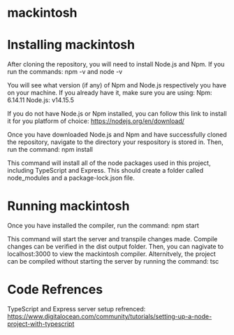 # mackintosh

# Installing mackintosh
After cloning the repository, you will need to install Node.js and Npm. If you run the commands:
npm -v and node -v

You will see what version (if any) of Npm and Node.js respectively you have on your machine. If you already have it, make sure you are using:
Npm: 6.14.11
Node.js: v14.15.5

If you do not have Node.js or Npm installed, you can follow this link to install it for you platform of choice: https://nodejs.org/en/download/

Once you have downloaded Node.js and Npm and have successfully cloned the repository, navigate to the directory your respository is stored in. Then, run the command:
npm install

This command will install all of the node packages used in this project, including TypeScript and Express. This should create a folder called node_modules and a package-lock.json file.

# Running mackintosh
Once you have installed the compiler, run the command:
npm start

This command will start the server and transpile changes made. Compile changes can be verified in the dist output folder. Then, you can nagivate to localhost:3000 to view the mackintosh compiler. Alternitvely, the project can be compiled without starting the server by running the command:
tsc

# Code Refrences

TypeScript and Express server setup refrenced: https://www.digitalocean.com/community/tutorials/setting-up-a-node-project-with-typescript
